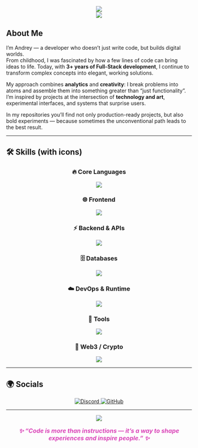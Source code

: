 <!-- 
    Let's make this place shine like pure gold!
-->

<div align="center">

<img src="https://readme-typing-svg.herokuapp.com/?font=Righteous&size=32&center=true&vCenter=true&width=650&height=60&duration=3500&lines=Full-Stack+Developer;Frontend+developer;Blockchain+developer;On-chain+analyst" />

</div>

<div align="center">
  <img src="https://capsule-render.vercel.app/api?type=soft&color=0:E34C26,100:DA44B8&height=2&animation=fadeIn" />
</div>

## About Me

I’m Andrey — a developer who doesn’t just write code, but builds digital worlds.  
From childhood, I was fascinated by how a few lines of code can bring ideas to life. Today, with **3+ years of Full-Stack development**, I continue to transform complex concepts into elegant, working solutions.

My approach combines **analytics** and **creativity**: I break problems into atoms and assemble them into something greater than “just functionality”. I’m inspired by projects at the intersection of **technology and art**, experimental interfaces, and systems that surprise users.

In my repositories you’ll find not only production-ready projects, but also bold experiments — because sometimes the unconventional path leads to the best result.

---

## 🛠 Skills (with icons)

<div align="center">

### 🔥 Core Languages
<a href="#"><img src="https://skillicons.dev/icons?i=c,cpp,cs,py,js,ts,php,rust,bash&perline=9" /></a>

### 🌐 Frontend
<a href="#"><img src="https://skillicons.dev/icons?i=html,css,react,next,bootstrap,tailwind,threejs,figma&perline=8" /></a>

### ⚡ Backend & APIs
<a href="#"><img src="https://skillicons.dev/icons?i=nodejs,express,nest,fastapi,flask,django,graphql&perline=7" /></a>

### 🗄️ Databases
<a href="#"><img src="https://skillicons.dev/icons?i=postgres,mongodb,mysql,redis&perline=8" /></a>

### ☁️ DevOps & Runtime
<a href="#"><img src="https://skillicons.dev/icons?i=docker,nginx,linux,aws,gcp,kubernetes,terraform&perline=8" /></a>

### 🎨 Tools
<a href="#"><img src="https://skillicons.dev/icons?i=git,github,vscode,vim,webpack,vite,ps,ai,ae,pr&perline=10" /></a>

### 🔗 Web3 / Crypto
<a href="#"><img src="https://skillicons.dev/icons?i=solidity,ethereum,solana,web3,metamask,polygon,binance&perline=7" /></a>

</div>

---

## 🌍 Socials

<div align="center">
  <a href="https://discord.com/users/4len77">
    <img src="https://img.shields.io/badge/Discord-7289DA?logo=discord&logoColor=white&style=for-the-badge" alt="Discord" />
  </a>
  <a href="https://github.com/parasha">
    <img src="https://img.shields.io/badge/GitHub-181717?logo=github&logoColor=white&style=for-the-badge" alt="GitHub" />
  </a>
</div>

---

<div align="center">
  <img src="https://capsule-render.vercel.app/api?type=soft&color=0:E34C26,100:DA44B8&height=2&animation=fadeIn" />
</div>

<p align="center" style="color:#DA44B8; font-style:italic; font-weight:bold; font-size:16px;">
✨ “Code is more than instructions — it’s a way to shape experiences and inspire people.” ✨
</p>
